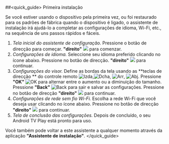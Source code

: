##<quick_guide> Primeira instalação

Se você estiver usando o dispositivo pela primeira vez, ou foi restaurado para os padrões de fábrica quando o dispositivo é ligado, o assistente de instalação irá ajudá-lo a completar as configurações de idioma, Wi-Fi, etc., na sequência de uns passos rápidos e fáceis.

1. *Tela inicial do assistente de configuração.* Pressione o botão de direcção para começar. **"direito"** ![](http://static.energysistem.com/images/manuals/42162/5501c819dd674.jpg) para comenzar.
2. *Configurações de idioma.* Seleccione seu idioma preferido clicando no ícone abaixo. Pressione no botão de direcção. **"direito"** ![](http://static.energysistem.com/images/manuals/42162/5501c819dd674.jpg) para continuar.
3. *Configurações do visor.* Define as bordas da tela usando as **teclas de direcção ** do controle remoto ![Izda](http://static.energysistem.com/images/manuals/42162/5501c827e464c.jpg),![Dcha](http://static.energysistem.com/images/manuals/42162/5501c819dd674.jpg), ![Arr](http://static.energysistem.com/images/manuals/42162/5501c813dcd00.jpg), ![Abj](http://static.energysistem.com/images/manuals/42162/5501c80f504be.jpg). Pressione **"OK"** ![OK](http://static.energysistem.com/images/manuals/42162/5501c8043769d.jpg) para alternar entre o aumento ou a diminuição do tamanho. Pressione **"Back"** ![Back](http://static.energysistem.com/images/manuals/42162/5501c809057e9.jpg) para sair e salvar as configurações. Pressione no botão de direcção **"direito"** ![](http://static.energysistem.com/images/manuals/42162/5501c819dd674.jpg) para continuar.
4. *Configurações de rede sem fio Wi-Fi.* Escolha a rede Wi-Fi que você deseja usar clicando no ícone abaixo. Pressione no botão de direcção  **"direito"** ![](http://static.energysistem.com/images/manuals/42162/5501c819dd674.jpg) para continuar.
5. *Tela de conclusão das configurações.* Depois de concluído, o seu Android TV Play está pronto para uso.

Você também pode voltar a este assistente a qualquer momento através da aplicação **"Assistente de instalação"**.
</quick_guide>


